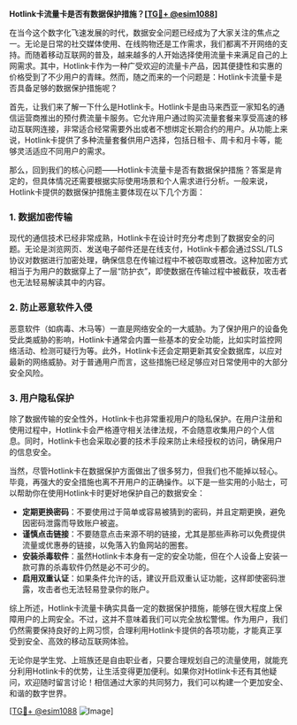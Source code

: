 **Hotlink卡流量卡是否有数据保护措施？[[TG💪+ @esim1088](https://t.me/s/esim1088)]**

在当今这个数字化飞速发展的时代，数据安全问题已经成为了大家关注的焦点之一。无论是日常的社交媒体使用、在线购物还是工作需求，我们都离不开网络的支持。而随着移动互联网的普及，越来越多的人开始选择使用流量卡来满足自己的上网需求。其中，Hotlink卡作为一种广受欢迎的流量卡产品，因其便捷性和实惠的价格受到了不少用户的青睐。然而，随之而来的一个问题是：Hotlink卡流量卡是否具备足够的数据保护措施呢？

首先，让我们来了解一下什么是Hotlink卡。Hotlink卡是由马来西亚一家知名的通信运营商推出的预付费流量卡服务。它允许用户通过购买流量套餐来享受高速的移动互联网连接，非常适合经常需要外出或者不想绑定长期合约的用户。从功能上来说，Hotlink卡提供了多种流量套餐供用户选择，包括日租卡、周卡和月卡等，能够灵活适应不同用户的需求。

那么，回到我们的核心问题——Hotlink卡流量卡是否有数据保护措施？答案是肯定的，但具体情况还需要根据实际使用场景和个人需求进行分析。一般来说，Hotlink卡提供的数据保护措施主要体现在以下几个方面：

### 1. 数据加密传输
现代的通信技术已经非常成熟，Hotlink卡在设计时充分考虑到了数据安全的问题。无论是浏览网页、发送电子邮件还是在线支付，Hotlink卡都会通过SSL/TLS协议对数据进行加密处理，确保信息在传输过程中不被窃取或篡改。这种加密方式相当于为用户的数据穿上了一层“防护衣”，即使数据在传输过程中被截获，攻击者也无法轻易解读其中的内容。

### 2. 防止恶意软件入侵
恶意软件（如病毒、木马等）一直是网络安全的一大威胁。为了保护用户的设备免受此类威胁的影响，Hotlink卡通常会内置一些基本的安全功能，比如实时监控网络活动、检测可疑行为等。此外，Hotlink卡还会定期更新其安全数据库，以应对最新的网络威胁。对于普通用户而言，这些措施已经足够应对日常使用中的大部分安全风险。

### 3. 用户隐私保护
除了数据传输的安全性外，Hotlink卡也非常重视用户的隐私保护。在用户注册和使用过程中，Hotlink卡会严格遵守相关法律法规，不会随意收集用户的个人信息。同时，Hotlink卡也会采取必要的技术手段来防止未经授权的访问，确保用户的信息安全。

当然，尽管Hotlink卡在数据保护方面做出了很多努力，但我们也不能掉以轻心。毕竟，再强大的安全措施也离不开用户的正确操作。以下是一些实用的小贴士，可以帮助你在使用Hotlink卡时更好地保护自己的数据安全：

- **定期更换密码**：不要使用过于简单或容易被猜到的密码，并且定期更换，避免因密码泄露而导致账户被盗。
- **谨慎点击链接**：不要随意点击来源不明的链接，尤其是那些声称可以免费提供流量或优惠券的链接，以免落入钓鱼网站的圈套。
- **安装杀毒软件**：虽然Hotlink卡本身有一定的安全功能，但在个人设备上安装一款可靠的杀毒软件仍然是必不可少的。
- **启用双重认证**：如果条件允许的话，建议开启双重认证功能，这样即使密码泄露，攻击者也无法轻易登录你的账户。

综上所述，Hotlink卡流量卡确实具备一定的数据保护措施，能够在很大程度上保障用户的上网安全。不过，这并不意味着我们可以完全放松警惕。作为用户，我们仍然需要保持良好的上网习惯，合理利用Hotlink卡提供的各项功能，才能真正享受到安全、高效的移动互联网体验。

无论你是学生党、上班族还是自由职业者，只要合理规划自己的流量使用，就能充分利用Hotlink卡的优势，让生活变得更加便利。如果你对Hotlink卡还有其他疑问，欢迎随时留言讨论！相信通过大家的共同努力，我们可以构建一个更加安全、和谐的数字世界。

[[TG💪+ @esim1088](https://t.me/s/esim1088) ![Image](https://i.postimg.cc/4NQfJmqS/Snipaste-2025-05-13-00-14-12.png)]
